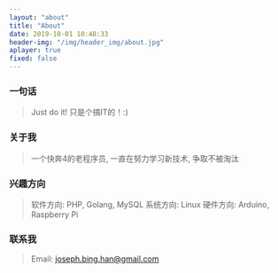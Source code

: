 ```yaml
---
layout: "about"
title: "About"
date: 2019-10-01 10:48:33
header-img: "/img/header_img/about.jpg"
aplayer: true
fixed: false
---
```


### 一句话

>Just do it! 只是个搞IT的！:)

### 关于我

>一个快奔4的老程序员, 一直在努力学习新技术, 争取不被淘汰

### 兴趣方向

>软件方向: PHP, Golang, MySQL
>系统方向: Linux
>硬件方向: Arduino, Raspberry Pi

### 联系我

>Email: joseph.bing.han@gmail.com

